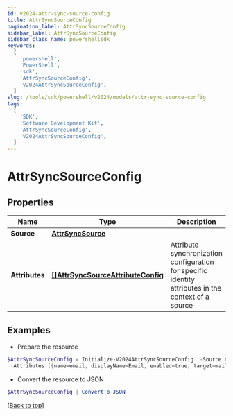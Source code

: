 ```yaml
---
id: v2024-attr-sync-source-config
title: AttrSyncSourceConfig
pagination_label: AttrSyncSourceConfig
sidebar_label: AttrSyncSourceConfig
sidebar_class_name: powershellsdk
keywords:
  [
    'powershell',
    'PowerShell',
    'sdk',
    'AttrSyncSourceConfig',
    'V2024AttrSyncSourceConfig',
  ]
slug: /tools/sdk/powershell/v2024/models/attr-sync-source-config
tags:
  [
    'SDK',
    'Software Development Kit',
    'AttrSyncSourceConfig',
    'V2024AttrSyncSourceConfig',
  ]
---
```


# AttrSyncSourceConfig

## Properties

| Name | Type | Description | Notes |
| --- | --- | --- | --- |
| **Source** | [**AttrSyncSource**](attr-sync-source) |  | [required] |
| **Attributes** | [**[]AttrSyncSourceAttributeConfig**](attr-sync-source-attribute-config) | Attribute synchronization configuration for specific identity attributes in the context of a source | [required] |

## Examples

- Prepare the resource

```powershell
$AttrSyncSourceConfig = Initialize-V2024AttrSyncSourceConfig  -Source null `
 -Attributes [{name=email, displayName=Email, enabled=true, target=mail}, {name=firstname, displayName=First Name, enabled=false, target=givenName}]
```

- Convert the resource to JSON

```powershell
$AttrSyncSourceConfig | ConvertTo-JSON
```

[[Back to top]](#)
